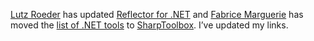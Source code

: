 [Lutz Roeder](http://www.aisto.com/roeder/frontier) has updated
[Reflector for .NET](http://www.aisto.com/roeder/dotnet/) and [Fabrice
Marguerie](http://dotnetweblogs.com/fmarguerie/) has moved the [list of
.NET tools](http://dotnetweblogs.com/FMARGUERIE/Story/4139.aspx) to
[SharpToolbox](http://sharptoolbox.com/). I’ve updated my links.
